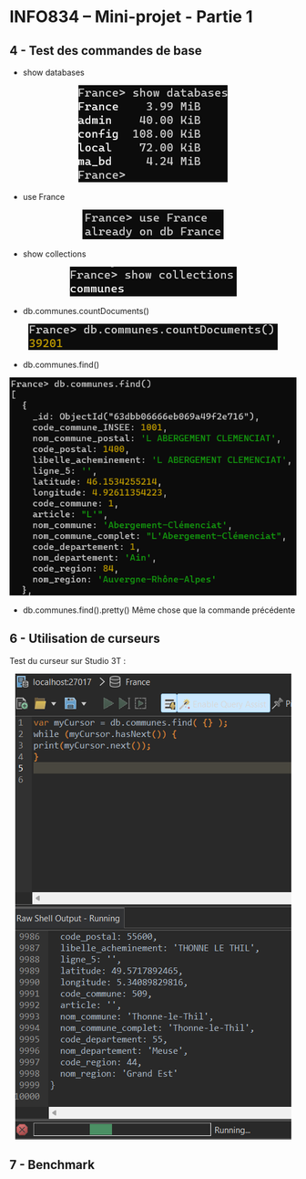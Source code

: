 # INFO834 – Mini-projet - Partie 1

## 4 - Test des commandes de base

- show databases
<p align="center"><img src="screens/showdb.png"></p>

- use France
<p align="center"><img src="screens/use.png"></p> 

- show collections
<p align="center"><img src="screens/collections.png"></p>

- db.communes.countDocuments()
<p align="center"><img src="screens/count.png"></p>

- db.communes.find()
<p align="center"><img src="screens/find.png"></p>

- db.communes.find().pretty()
Même chose que la commande précédente

## 6 - Utilisation de curseurs
Test du curseur sur Studio 3T : 

<p align="center"><img src="screens/cursor.png"></p>

## 7 - Benchmark
